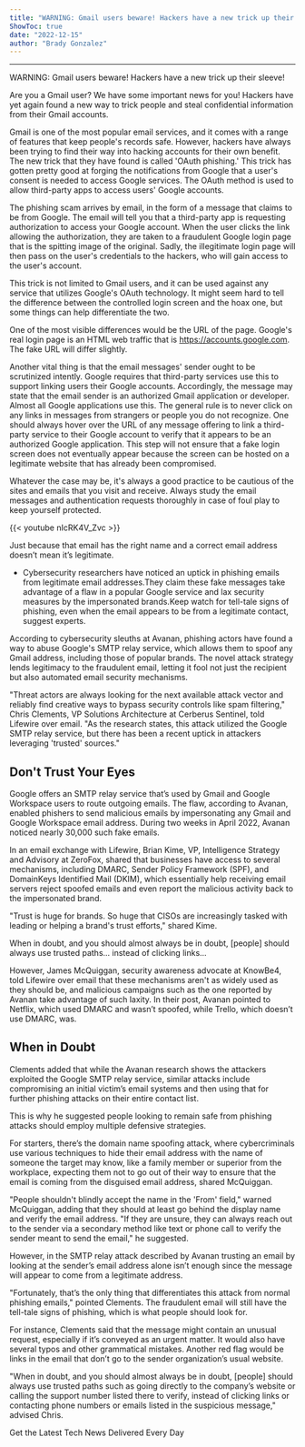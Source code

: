 ```yaml
---
title: "WARNING: Gmail users beware! Hackers have a new trick up their sleeve!"
ShowToc: true 
date: "2022-12-15"
author: "Brady Gonzalez"
---
```

*****
WARNING: Gmail users beware! Hackers have a new trick up their sleeve!

Are you a Gmail user? We have some important news for you! Hackers have yet again found a new way to trick people and steal confidential information from their Gmail accounts.

Gmail is one of the most popular email services, and it comes with a range of features that keep people's records safe. However, hackers have always been trying to find their way into hacking accounts for their own benefit. The new trick that they have found is called 'OAuth phishing.' This trick has gotten pretty good at forging the notifications from Google that a user's consent is needed to access Google services. The OAuth method is used to allow third-party apps to access users' Google accounts. 

The phishing scam arrives by email, in the form of a message that claims to be from Google. The email will tell you that a third-party app is requesting authorization to access your Google account. When the user clicks the link allowing the authorization, they are taken to a fraudulent Google login page that is the spitting image of the original. Sadly, the illegitimate login page will then pass on the user's credentials to the hackers, who will gain access to the user's account.

This trick is not limited to Gmail users, and it can be used against any service that utilizes Google's OAuth technology. It might seem hard to tell the difference between the controlled login screen and the hoax one, but some things can help differentiate the two.

One of the most visible differences would be the URL of the page. Google's real login page is an HTML web traffic that is https://accounts.google.com. The fake URL will differ slightly.

Another vital thing is that the email messages' sender ought to be scrutinized intently. Google requires that third-party services use this to support linking users their Google accounts. Accordingly, the message may state that the email sender is an authorized Gmail application or developer. Almost all Google applications use this. 
The general rule is to never click on any links in messages from strangers or people you do not recognize. One should always hover over the URL of any message offering to link a third-party service to their Google account to verify that it appears to be an authorized Google application. This step will not ensure that a fake login screen does not eventually appear because the screen can be hosted on a legitimate website that has already been compromised.

Whatever the case may be, it's always a good practice to be cautious of the sites and emails that you visit and receive. Always study the email messages and authentication requests thoroughly in case of foul play to keep yourself protected.

{{< youtube nIcRK4V_Zvc >}} 




Just because that email has the right name and a correct email address doesn’t mean it’s legitimate.

 
- Cybersecurity researchers have noticed an uptick in phishing emails from legitimate email addresses.They claim these fake messages take advantage of a flaw in a popular Google service and lax security measures by the impersonated brands.Keep watch for tell-tale signs of phishing, even when the email appears to be from a legitimate contact, suggest experts.

 

According to cybersecurity sleuths at Avanan, phishing actors have found a way to abuse Google's SMTP relay service, which allows them to spoof any Gmail address, including those of popular brands. The novel attack strategy lends legitimacy to the fraudulent email, letting it fool not just the recipient but also automated email security mechanisms. 

 

"Threat actors are always looking for the next available attack vector and reliably find creative ways to bypass security controls like spam filtering," Chris Clements, VP Solutions Architecture at Cerberus Sentinel, told Lifewire over email. "As the research states, this attack utilized the Google SMTP relay service, but there has been a recent uptick in attackers leveraging 'trusted' sources."

 
##   Don't Trust Your Eyes  
 

Google offers an SMTP relay service that’s used by Gmail and Google Workspace users to route outgoing emails. The flaw, according to Avanan, enabled phishers to send malicious emails by impersonating any Gmail and Google Workspace email address. During two weeks in April 2022, Avanan noticed nearly 30,000 such fake emails. 

 

In an email exchange with Lifewire, Brian Kime, VP, Intelligence Strategy and Advisory at ZeroFox, shared that businesses have access to several mechanisms, including DMARC, Sender Policy Framework (SPF), and DomainKeys Identified Mail (DKIM), which essentially help receiving email servers reject spoofed emails and even report the malicious activity back to the impersonated brand.

 

"Trust is huge for brands. So huge that CISOs are increasingly tasked with leading or helping a brand's trust efforts," shared Kime.

 
When in doubt, and you should almost always be in doubt, [people] should always use trusted paths... instead of clicking links...
 

However, James McQuiggan, security awareness advocate at KnowBe4, told Lifewire over email that these mechanisms aren't as widely used as they should be, and malicious campaigns such as the one reported by Avanan take advantage of such laxity. In their post, Avanan pointed to Netflix, which used DMARC and wasn’t spoofed, while Trello, which doesn’t use DMARC, was.

 
##   When in Doubt  
 

Clements added that while the Avanan research shows the attackers exploited the Google SMTP relay service, similar attacks include compromising an initial victim’s email systems and then using that for further phishing attacks on their entire contact list.

 

This is why he suggested people looking to remain safe from phishing attacks should employ multiple defensive strategies.

 

For starters, there’s the domain name spoofing attack, where cybercriminals use various techniques to hide their email address with the name of someone the target may know, like a family member or superior from the workplace, expecting them not to go out of their way to ensure that the email is coming from the disguised email address, shared McQuiggan. 

 

"People shouldn't blindly accept the name in the 'From' field," warned McQuiggan, adding that they should at least go behind the display name and verify the email address. "If they are unsure, they can always reach out to the sender via a secondary method like text or phone call to verify the sender meant to send the email," he suggested.

 

However, in the SMTP relay attack described by Avanan trusting an email by looking at the sender’s email address alone isn’t enough since the message will appear to come from a legitimate address.

 

"Fortunately, that’s the only thing that differentiates this attack from normal phishing emails," pointed Clements. The fraudulent email will still have the tell-tale signs of phishing, which is what people should look for. 

 

For instance, Clements said that the message might contain an unusual request, especially if it’s conveyed as an urgent matter. It would also have several typos and other grammatical mistakes. Another red flag would be links in the email that don’t go to the sender organization’s usual website. 

 

"When in doubt, and you should almost always be in doubt, [people] should always use trusted paths such as going directly to the company’s website or calling the support number listed there to verify, instead of clicking links or contacting phone numbers or emails listed in the suspicious message," advised Chris.

 

Get the Latest Tech News Delivered Every Day




